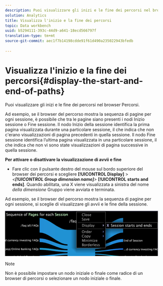 ```yaml
---
description: Puoi visualizzare gli inizi e le fine dei percorsi nel browser Percorsi.
solution: Analytics
title: Visualizza l'inizio e la fine dei percorsi
topic: Data workbench
uuid: b5294111-393c-44d9-a641-18ecd566797f
translation-type: tm+mt
source-git-commit: aec1f7b14198cdde91f61d490a235022943bfedb

---
```



# Visualizza l&#39;inizio e la fine dei percorsi{#display-the-start-and-end-of-paths}

Puoi visualizzare gli inizi e le fine dei percorsi nel browser Percorsi.

Ad esempio, se il browser del percorso mostra la sequenza di pagine per ogni sessione, è possibile che tra le pagine siano presenti i nodi Inizio sessione o Fine sessione. Il nodo Inizio della sessione identifica la prima pagina visualizzata durante una particolare sessione, il che indica che non c&#39;erano visualizzazioni di pagina precedenti in quella sessione. Il nodo Fine sessione identifica l’ultima pagina visualizzata in una particolare sessione, il che indica che non vi sono state visualizzazioni di pagina successive in quella sessione.

**Per attivare o disattivare la visualizzazione di avvii e fine**

* Fare clic con il pulsante destro del mouse sul bordo superiore del browser dei percorsi e scegliere **[!UICONTROL Display]** > *&lt;**[!UICONTROL Group dimension name]**>* **[!UICONTROL starts and ends]**. Quando abilitata, una X viene visualizzata a sinistra del nome *della dimensione* Gruppo viene avviata e terminata.

Ad esempio, se il browser del percorso mostra la sequenza di pagine per ogni sessione, si sceglie di visualizzare gli avvii e le fine della sessione.

![](assets/vis_PathBrowser_StartsAndEnds.png)

>[!NOTE]
>
>Non è possibile impostare un nodo iniziale o finale come radice di un browser di percorsi o selezionare un nodo iniziale o finale.


